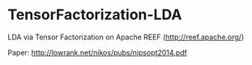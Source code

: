 # TensorFactorization-LDA

LDA via Tensor Factorization on Apache REEF (http://reef.apache.org/)

Paper: http://lowrank.net/nikos/pubs/nipsopt2014.pdf
